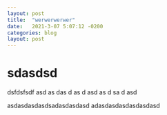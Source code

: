 ```yaml
---
layout: post
title:  "werwerwerwer"
date:   2021-3-07 5:07:12 -0200
categories: blog
layout: post
---
```

# sdasdsd
dsfdsfsdf
asd
as
das
d
as
d
asd
as
d
sa
d
asd





asdasdasdasdsadasdasdasd
adasdasdasdasdasdasd
